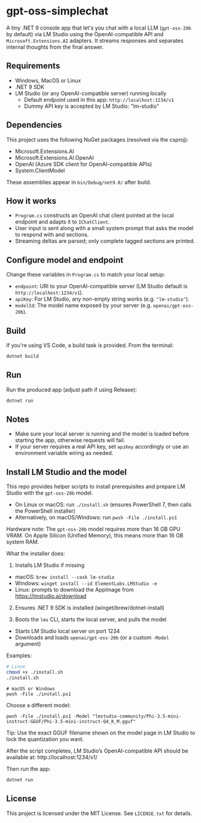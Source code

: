 # gpt-oss-simplechat

A tiny .NET 9 console app that let's you chat with a local LLM (`gpt-oss-20b` by default) via LM Studio using the OpenAI-compatible API and `Microsoft.Extensions.AI` adapters. It streams responses and separates internal thoughts from the final answer.

## Requirements

- Windows, MacOS or Linux
- .NET 9 SDK
- LM Studio (or any OpenAI-compatible server) running locally
  - Default endpoint used in this app: `http://localhost:1234/v1`
  - Dummy API key is accepted by LM Studio: "lm-studio"

## Dependencies

This project uses the following NuGet packages (resolved via the csproj):
- Microsoft.Extensions.AI
- Microsoft.Extensions.AI.OpenAI
- OpenAI (Azure SDK client for OpenAI-compatible APIs)
- System.ClientModel

These assemblies appear in `bin/Debug/net9.0/` after build.

## How it works

- `Program.cs` constructs an OpenAI chat client pointed at the local endpoint and adapts it to `IChatClient`.
- User input is sent along with a small system prompt that asks the model to respond with <thought> and <answer> sections.
- Streaming deltas are parsed; only complete tagged sections are printed.

## Configure model and endpoint

Change these variables in `Program.cs` to match your local setup:
- `endpoint`: URI to your OpenAI-compatible server (LM Studio default is `http://localhost:1234/v1`).
- `apiKey`: For LM Studio, any non-empty string works (e.g. `"lm-studio"`).
- `modelId`: The model name exposed by your server (e.g. `openai/gpt-oss-20b`).

## Build

If you're using VS Code, a build task is provided. From the terminal:

```bash
dotnet build
```

## Run

Run the produced app (adjust path if using Release):

```bash
dotnet run
```

## Notes

- Make sure your local server is running and the model is loaded before starting the app, otherwise requests will fail.
- If your server requires a real API key, set `apiKey` accordingly or use an environment variable wiring as needed.

## Install LM Studio and the model

This repo provides helper scripts to install prerequisites and prepare LM Studio with the `gpt-oss-20b` model.

- On Linux or macOS: run `./install.sh` (ensures PowerShell 7, then calls the PowerShell installer)
- Alternatively, on macOS/Windows: run `pwsh -File ./install.ps1`

Hardware note: The `gpt-oss-20b` model requires more than 16 GB GPU VRAM. On Apple Silicon (Unified Memory), this means more than 16 GB system RAM.

What the installer does:

1) Installs LM Studio if missing
  - macOS: `brew install --cask lm-studio`
  - Windows: `winget install --id ElementLabs.LMStudio -e`
  - Linux: prompts to download the AppImage from https://lmstudio.ai/download

2) Ensures .NET 9 SDK is installed (winget/brew/dotnet-install)

3) Boots the `lms` CLI, starts the local server, and pulls the model
  - Starts LM Studio local server on port 1234
  - Downloads and loads `openai/gpt-oss-20b` (or a custom `-Model` argument)

Examples:

```bash
# Linux
chmod +x ./install.sh
./install.sh
```

```pwsh
# macOS or Windows
pwsh -File ./install.ps1
```

Choose a different model:

```pwsh
pwsh -File ./install.ps1 -Model "lmstudio-community/Phi-3.5-mini-instruct-GGUF/Phi-3.5-mini-instruct-Q4_K_M.gguf"
```

Tip: Use the exact GGUF filename shown on the model page in LM Studio to lock the quantization you want.

After the script completes, LM Studio’s OpenAI-compatible API should be available at:
http://localhost:1234/v1/

Then run the app:

```bash
dotnet run
```

## License

This project is licensed under the MIT License. See `LICENSE.txt` for details.
